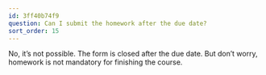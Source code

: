 ```yaml
---
id: 3ff40b74f9
question: Can I submit the homework after the due date?
sort_order: 15
---
```


No, it’s not possible. The form is closed after the due date. But don’t worry, homework is not mandatory for finishing the course.
